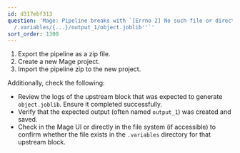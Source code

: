 ```yaml
---
id: d317ebf313
question: 'Mage: Pipeline breaks with `[Errno 2] No such file or directory: ''/home/src/mage_data/{…}
  /.variables/{...}/output_1/object.joblib''`'
sort_order: 1300
---
```


1. Export the pipeline as a zip file.
2. Create a new Mage project.
3. Import the pipeline zip to the new project.

Additionally, check the following:

- Review the logs of the upstream block that was expected to generate `object.joblib`. Ensure it completed successfully.
- Verify that the expected output (often named `output_1`) was created and saved.
- Check in the Mage UI or directly in the file system (if accessible) to confirm whether the file exists in the `.variables` directory for that upstream block.